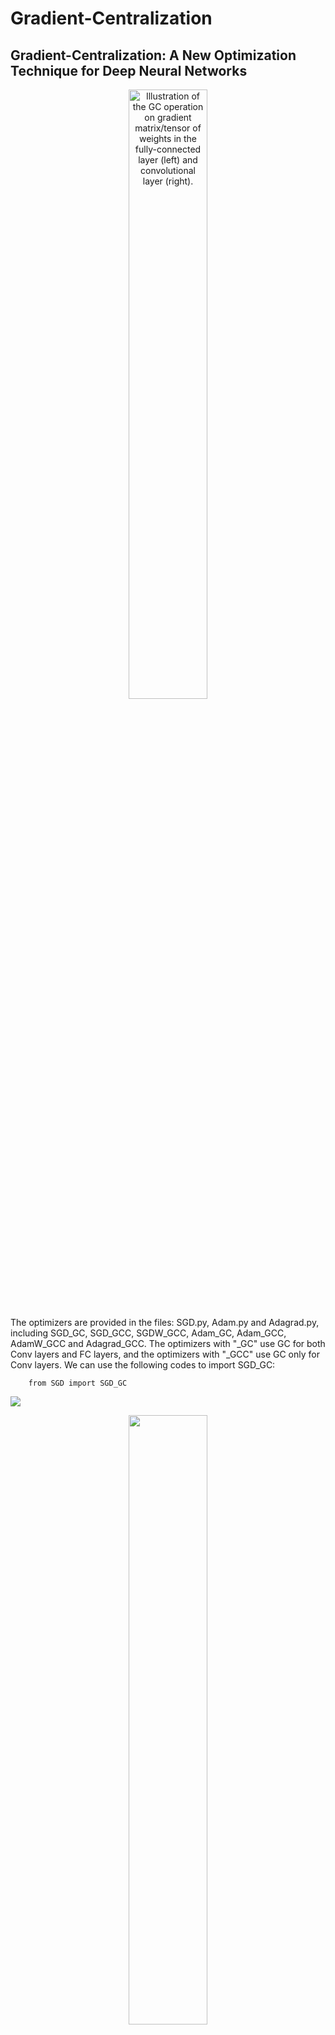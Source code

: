 # Gradient-Centralization

## Gradient-Centralization: A New Optimization Technique for Deep Neural Networks


<div  align="center"><img src="https://github.com/Yonghongwei/Gradient-Centralization/blob/master/fig/gradient.png" height="50%" width="50%" alt="Illustration of the GC operation on gradient matrix/tensor of weights in the fully-connected layer (left) and convolutional layer (right)."/></div>


The optimizers are provided in the files: SGD.py, Adam.py and Adagrad.py, including SGD_GC, SGD_GCC, SGDW_GCC, Adam_GC, Adam_GCC, AdamW_GCC and Adagrad_GCC. The optimizers with "_GC" use GC for both Conv layers and FC layers, and the optimizers with "_GCC" use GC only for Conv layers. We can use the following codes to import SGD_GC:

        from SGD import SGD_GC  


![](https://github.com/Yonghongwei/Gradient-Centralization/blob/master/fig/projected_Grad.png)

<div  align="center"><img src="https://github.com/Yonghongwei/Gradient-Centralization/blob/master/fig/projected_Grad.png" height="50%" width="50%" alt=""/></div>

### Experiments
#### Mini-ImageNet
The codes is in `GC_code/Mini_ImageNet`.

<div  align="center"><img src="https://github.com/Yonghongwei/Gradient-Centralization/blob/master/fig/miniIN_largeBN.png" height="50%" width="50%" alt=""/></div>

#### CIFAR100
The codes is in `GC_code/CIFAR100`.

#### ImageNet
The codes is in `GC_code/ImageNet`.

<div  align="center"><img src="https://github.com/Yonghongwei/Gradient-Centralization/blob/master/fig/Imagnet_r50GN2.png" height="50%" width="50%" alt=""/></div>




#### Fine-grained Classification
The codes is in `GC_code/Fine-grained_classification`.


<div  align="center"><img src="https://github.com/Yonghongwei/Gradient-Centralization/blob/master/fig/fine_grid2_c.png" height="50%" width="50%" alt=""/></div>

#### Objection Detection and Segmentation
The codes is in `GC_code/MMdetection`.



